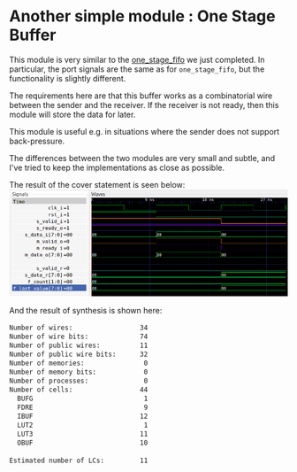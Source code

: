 # Another simple module : One Stage Buffer
This module is very similar to the [one_stage_fifo](../one_stage_fifo) we just
completed.  In particular, the port signals are the same as for
`one_stage_fifo`, but the functionality is slightly different.

The requirements here are that this buffer works as a combinatorial wire
between the sender and the receiver.  If the receiver is not ready, then this
module will store the data for later.

This module is useful e.g. in situations where the sender does not support
back-pressure.

The differences between the two modules are very small and subtle, and I've
tried to keep the implementations as close as possible.

The result of the cover statement is seen below:
![Waveform](cover_statement.png)

And the result of synthesis is shown here:
```
Number of wires:                 34
Number of wire bits:             74
Number of public wires:          11
Number of public wire bits:      32
Number of memories:               0
Number of memory bits:            0
Number of processes:              0
Number of cells:                 44
  BUFG                            1
  FDRE                            9
  IBUF                           12
  LUT2                            1
  LUT3                           11
  OBUF                           10

Estimated number of LCs:         11
```

